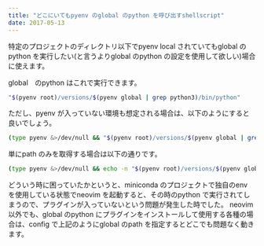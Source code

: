 ```yaml
---
title: "どこにいてもpyenv のglobal のpython を呼び出すshellscript"
date: 2017-05-13
---
```


特定のプロジェクトのディレクトリ以下でpyenv local されていてもglobal のpython を実行したい(と言うよりglobal のpython の設定を使用して欲しい)場合に使えます。


global　のpython はこれで実行できます。

```bash
"$(pyenv root)/versions/$(pyenv global | grep python3)/bin/python"
```

ただし、pyenv が入っていない環境も想定される場合は、以下のようにすると良いでしょう。

```bash
(type pyenv &>/dev/null && "$(pyenv root)/versions/$(pyenv global | grep python3)/bin/python") || python3
```

単にpath のみを取得する場合は以下の通りです。

```bash
(type pyenv &>/dev/null && echo -n "$(pyenv root)/versions/$(pyenv global | grep python3)/bin/python") || echo -n $(which python3)
```

どういう時に困っていたかというと、miniconda のプロジェクトで独自のenv を使用している状態でneovim を起動すると、その時のpython で実行されてしまうので、プラグインが入っていないという問題が発生した時でした。
neovim 以外でも、global のpython にプラグインをインストールして使用する各種の場合は、config で上記のようにglobal のpath を指定するとどこでも問題なく動きます。
